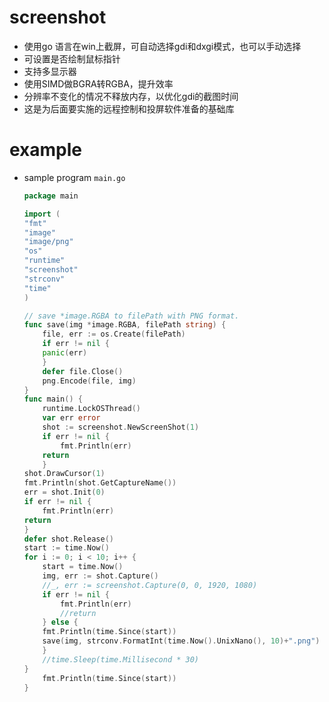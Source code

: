 screenshot
==========

* 使用go 语言在win上截屏，可自动选择gdi和dxgi模式，也可以手动选择
* 可设置是否绘制鼠标指针
* 支持多显示器
* 使用SIMD做BGRA转RGBA，提升效率
* 分辨率不变化的情况不释放内存，以优化gdi的截图时间
* 这是为后面要实施的远程控制和投屏软件准备的基础库

example
=======

* sample program `main.go`

  ```go
  package main
  
  import (
  "fmt"
  "image"
  "image/png"
  "os"
  "runtime"
  "screenshot"
  "strconv"
  "time"
  )
  
  // save *image.RGBA to filePath with PNG format.
  func save(img *image.RGBA, filePath string) {
      file, err := os.Create(filePath)
      if err != nil {
      panic(err)
      }
      defer file.Close()
      png.Encode(file, img)
  }
  func main() {
      runtime.LockOSThread()
      var err error
      shot := screenshot.NewScreenShot(1)
      if err != nil {
          fmt.Println(err)
      return
      }
  shot.DrawCursor(1)
  fmt.Println(shot.GetCaptureName())
  err = shot.Init(0)
  if err != nil {
      fmt.Println(err)
  return
  }
  defer shot.Release()
  start := time.Now()
  for i := 0; i < 10; i++ {
      start = time.Now()
      img, err := shot.Capture()
      //_, err := screenshot.Capture(0, 0, 1920, 1080)
      if err != nil {
          fmt.Println(err)
          //return
      } else {
      fmt.Println(time.Since(start))
      save(img, strconv.FormatInt(time.Now().UnixNano(), 10)+".png")
      }
      //time.Sleep(time.Millisecond * 30)
  }
      fmt.Println(time.Since(start))
  }
  ```

